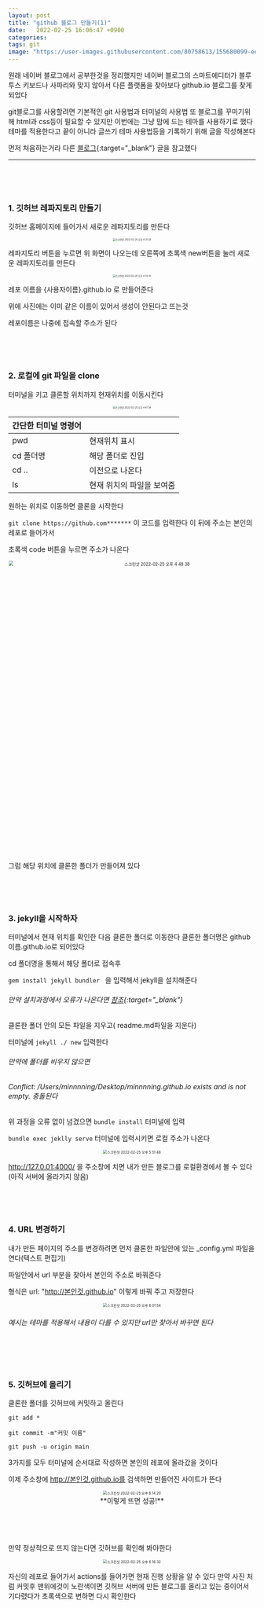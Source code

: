 ```yaml
---
layout: post
title: "github 블로그 만들기(1)"
date:   2022-02-25 16:06:47 +0900
categories:
tags: git
image: "https://user-images.githubusercontent.com/80758613/155680099-eeae1b73-cdfe-4c83-b2fc-7b51b9775ec7.png"
---
```


원래 네이버 블로그에서 공부한것을 정리했지만 네이버 블로그의 스마트에디터가 블루투스 키보드나 사파리와 맞지 않아서 다른 플랫폼을 찾아보다 github.io 블로그를 찾게 되었다

git블로그를 사용할려면 기본적인 git 사용법과 터미널의 사용법 또 블로그를 꾸미기위해 html과 css등이 필요할 수 있지만 이번에는 그냥 맘에 드는 테마를 사용하기로 했다 테마를 적용한다고 끝이 아니라 글쓰기 테마 사용법등을 기록하기 위해 글을 작성해본다

먼저 처음하는거라 다른 [블로그](https://zeddios.tistory.com/1222){:target="_blank"} 글을 참고했다 

---

&nbsp;

&nbsp;

### 1. 깃허브 레파지토리 만들기

깃허브 홈페이지에 들어가서 새로운 레파지토리를 만든다

<center><img alt="스크린샷 2022-02-25 오후 4 31 29" src="https://user-images.githubusercontent.com/80758613/155680099-eeae1b73-cdfe-4c83-b2fc-7b51b9775ec7.png" style="zoom:33%;"></center>

레파지토리 버튼을 누르면 위 화면이 나오는데 오른쪽에 초록색 new버튼을 눌러 새로운 레파지토리를 만든다

<center><img alt="스크린샷 2022-02-25 오후 4 33 41" src="https://user-images.githubusercontent.com/80758613/155680842-e956d4dc-7d89-459a-8a23-8564fbef84e7.png" style="zoom:33%;"></center>

레포 이름을 {사용자이름}.github.io 로 만들어준다

위에 사진에는 이미 같은 이름이 있어서 생성이 안된다고 뜨는것

레포이름은 나중에 접속할 주소가 된다

&nbsp;

&nbsp;

### 2. 로컬에 git 파일을 clone

터미널을 키고 클론할 위치까지 현재위치를 이동시킨다

<center><img alt="스크린샷 2022-02-25 오후 4 41 34" src="https://user-images.githubusercontent.com/80758613/155680984-d0410306-667a-471f-9bea-1ece0de7da5b.png" style="zoom:33%;"></center>

| 간단한 터미널 명령어 |                           |
| -------------------- | ------------------------- |
| pwd                  | 현재위치 표시             |
| cd 폴더명            | 해당 폴더로 진입          |
| cd ..                | 이전으로 나온다           |
| ls                   | 현재 위치의 파일을 보여줌 |

원하는 위치로 이동하면 클론을 시작한다

`git clone https://github.com*******` 이 코드를 입력한다 이 뒤에 주소는 본인의 레포로 들어가서 

초록색 code 버튼을 누르면 주소가 나온다

<center><img width="994" alt="스크린샷 2022-02-25 오후 4 48 38" src="https://user-images.githubusercontent.com/80758613/155681338-0b1940cf-012d-48d0-9f30-89cb128f80ac.png" style="zoom:60%;"></center>

그럼 해당 위치에 클론한 폴더가 만들어져 있다

&nbsp;

&nbsp;

### 3. jekyll을 시작하자

터미널에서 현재 위치를 확인한 다음 클론한 폴더로 이동한다 클론한 폴더명은 github이름.github.io로 되어있다

cd 폴더명을 통해서 해당 폴더로 접속후 

`gem install jekyll bundler ` 을 입력해서 jekyll을 설치해준다

###### 만약 설치과정에서 오류가 나온다면 [참조](https://unluckyjung.github.io/develop-setting/2021/01/20/Mac-Jekyll-Setting/){:target="_blank"}

클론한 폴더 안의 모든 파일을 지우고( readme.md파일을 지운다) 

터미널에 `jekyll ./ new` 입력한다 

###### 만약에 폴더를 비우지 않으면 

###### Conflict: /Users/minnnning/Desktop/minnnning.github.io exists and is not empty. 충돌된다



위 과정을 오류 없이 넘겼으면 `bundle install` 터미널에 입력

`bundle exec jeklly serve` 터미널에 입력시키면 로컬 주소가 나온다

<center>
<img alt="스크린샷 2022-02-25 오후 5 51 48" src="https://user-images.githubusercontent.com/80758613/155685267-bab47e74-e41d-45db-aa12-43b64fd491f9.png" style="zoom:50%;">
</center>

http://127.0.01:4000/ 을 주소창에 치면 내가 만든 블로그를 로컬환경에서 볼 수 있다 (아직 서버에 올라가지 않음)

&nbsp;

&nbsp;

### 4. URL 변경하기

내가 만든 페이지의 주소를 변경하려면 먼저 클론한 파일안에 있는 _config.yml 파일을 연다(텍스트 편집기)

파일안에서 url 부분을 찾아서 본인의 주소로 바꿔준다

형식은 url: "http://본인것.github.io" 이렇게 바꿔 주고 저장한다

<center><img alt="스크린샷 2022-02-25 오후 6 01 54" src="https://user-images.githubusercontent.com/80758613/155686451-77e9d9c4-8d8a-44c4-ba0a-94fbab56cf22.png" style="zoom:50%;"></center>

###### 예시는 테마를 적용해서 내용이 다를 수 있지만 url만 찾아서 바꾸면 된다

&nbsp;

&nbsp;

### 5. 깃허브에 올리기

클론한 폴더를 깃허브에 커밋하고 올린다

`git add *`

`git commit -m"커밋 이름"`

`git push -u origin main `

3가지를 모두 터미널에 순서대로 작성하면 본인의 레포에 올라갔을 것이다

이제 주소창에 http://본인것.github.io를 검색하면 만들어진 사이트가 뜬다

<center>
<img alt="스크린샷 2022-02-25 오후 6 14 20" src="https://user-images.githubusercontent.com/80758613/155688389-aaedbbf7-7e90-4a8f-af9a-a93d3d03a0a6.png" style="zoom:50%;">
</center>

<center>**이렇게 뜨면 성공!**</center>

&nbsp;

&nbsp;

만약 정상적으로 뜨지 않는다면 깃허브를 확인해 봐야한다

<center>
<img alt="스크린샷 2022-02-25 오후 6 16 32" src="https://user-images.githubusercontent.com/80758613/155691388-0b724ea7-fb1e-4f34-bc36-fe117dc63f9b.png" style="zoom:50%;">
</center>

자신의 레포로 들어가서 actions를 들어가면 현재 진행 상황을 알 수 있다 만약 사진 처럼 커밋후 맨위에것이 노란색이면 깃허브 서버에 만든 블로그를 올리고 있는 중이어서 기다렸다가 초록색으로 변하면 다시 확인한다

